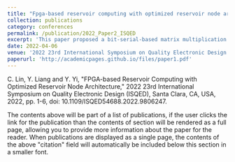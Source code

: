```yaml
---
title: "Fpga-based reservoir computing with optimized reservoir node architecture"
collection: publications
category: conferences
permalink: /publication/2022_Paper2_ISQED
excerpt: 'This paper proposed a bit-serial-based matrix multiplication for the reservoir neuron design in Echo State Network.'
date: 2022-04-06
venue: '2022 23rd International Symposium on Quality Electronic Design (ISQED)'
paperurl: 'http://academicpages.github.io/files/paper1.pdf'
---
```


C. Lin, Y. Liang and Y. Yi, "FPGA-based Reservoir Computing with Optimized Reservoir Node Architecture," 2022 23rd International Symposium on Quality Electronic Design (ISQED), Santa Clara, CA, USA, 2022, pp. 1-6, doi: 10.1109/ISQED54688.2022.9806247.

The contents above will be part of a list of publications, if the user clicks the link for the publication than the contents of section will be rendered as a full page, allowing you to provide more information about the paper for the reader. When publications are displayed as a single page, the contents of the above "citation" field will automatically be included below this section in a smaller font.
